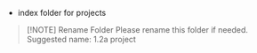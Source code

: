 - index folder for projects

> [!NOTE] Rename Folder
> Please rename this folder if needed.
> Suggested name: 1.2a project
